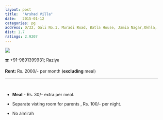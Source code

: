 ```yaml
---
layout: post
title:  "Arshad Villa"
date:   2015-01-12
categories: pg
address: D/32, Gali No.1, Muradi Road, Batla House, Jamia Nagar,Okhla, New Delhi-110025.
dist: 1.7
ratings: 2.9207
---
```


<a href="https://www.google.co.in/maps/dir/Jamia+Millia+Islamia+Cricket+Ground,+Maulana+Mohammad+Ali+Jauhar+Marg,+Jamia+Nagar,+Friends+Colony,+New+Delhi,+Delhi/'28.56575,77.28659'/@28.5637726,77.2834358,17z/data=!4m13!4m12!1m5!1m1!1s0x390ce38cedb6d21f:0xc2dcb1b232f79225!2m2!1d77.279107!2d28.562508!1m3!2m2!1d77.28659!2d28.56575!3e2!5i1">
        <img src="https://maps.googleapis.com/maps/api/staticmap?visible=Jamia+Millia+Islamia&size=640x300&scale=2&maptype=roadmap&markers=%7Ccolor:red%7Clabel:A%7C28.565747, 77.286595&markers=size:mid|color:green%7Clabel:FET%7C28.5606083,77.2790183&markers=size:mid|color:green%7Clabel:FET%7C28.561075,77.280960&path=color:0x0000ff|weight:3|28.561234,77.279251|28.561036,77.279755|28.561045,77.279916|28.561083, 77.282866|28.561598, 77.284296|28.562098, 77.285551|28.562381, 77.285873|28.562456, 77.285959|28.563106, 77.286270|28.563860, 77.287102|28.564378, 77.287788|28.564503, 77.287894|28.564588, 77.287776|28.564738, 77.287368|28.564946, 77.286638|28.565068, 77.286263|28.565530, 77.286520|28.565671, 77.286622|28.565747, 77.286595">
</a>

:phone:  +91-9891399931; Raziya


**Rent:**  Rs. 2000/- per month (**excluding** meal)


<hr><br>

*  **Meal** - Rs. 30/- extra per meal.

* Separate visting room for parents , Rs. 100/-  per night.

* No almirah